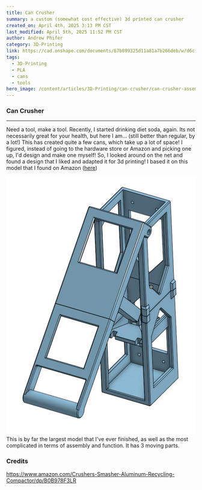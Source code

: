 ```yaml
---
title: Can Crusher
summary: a custom (somewhat cost effective) 3d printed can crusher
created_on: April 4th, 2025 3:13 PM CST
last_modified: April 5th, 2025 11:52 PM CST
author: Andrew Phifer
category: 3D-Printing
link: https://cad.onshape.com/documents/67b899325d11a81a7b266deb/w/d6cfcacca940e2f1e6a0f03d/e/cad6090b484cceb0df826bba
tags:
  - 3D-Printing
  - PLA
  - cans
  - tools
hero_image: /content/articles/3D-Printing/can-crusher/can-crusher-assembly.png
---
```


### Can Crusher

---

Need a tool, make a tool.  Recently, I started drinking diet soda, again.  Its not necessarily great for your health, but here I am...  (still better than regular, by a lot!)  This has created quite a few cans, which take up a lot of space!  I figured, instead of going to the hardware store or Amazon and picking one up, I'd design and make one myself!  So, I looked around on the net and found a design that I liked and adapted it for 3d printing!  I based it on this model that I found on Amazon ([here](https://www.amazon.com/Crushers-Smasher-Aluminum-Recycling-Compactor/dp/B0B978F3LR?th=1))

![can crusher assembly](/content/articles/3D-Printing/can-crusher/can-crusher-assembly.png)
This is by far the largest model that I've ever finished, as well as the most complicated in terms of assembly and function.  It has 3 moving parts.  

### Credits
https://www.amazon.com/Crushers-Smasher-Aluminum-Recycling-Compactor/dp/B0B978F3LR
